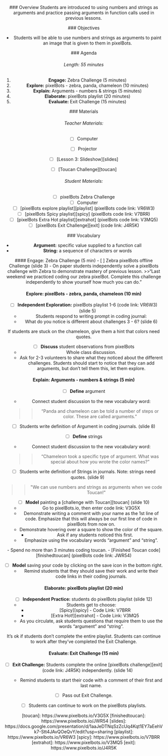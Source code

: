 <header title='Arguments - Numbers & Strings' subtitle='Lesson 3'/>
<notable>

<iconp src='/icons/activity.png'>### Overview</iconp>
Students are introduced to using numbers and strings as arguments and practice passing arguments in function calls used in previous lessons.

<iconp src='/icons/objectives.png'>### Objectives</iconp>
- Students will be able to use numbers and strings as arguments to paint an image that is given to them in pixelBots.


<iconp src='/icons/agenda.png'>### Agenda</iconp>
###### Length: 55 minutes
1. **Engage:** Zebra Challenge (5 minutes)
1. **Explore:** pixelBots - zebra, panda, chameleon (10 minutes)
1. **Explain:** Arguments - numbers & strings (5 minutes)
1. **Elaborate:**  pixelBots playlist (20 minutes)
1. **Evaluate:** Exit Challenge (15 minutes)

<note>

<iconp src='/icons/materials.png'>### Materials</iconp>
###### Teacher Materials:
- [ ] Computer
- [ ] Projector
- [ ] [Lesson 3: Slideshow][slides]
- [ ] [Toucan Challenge][toucan]


###### Student Materials:
- [ ] pixelBots Zebra Challenge
- [ ] Computer
- [ ] [pixelBots explore playlist][playlist] (pixelBots code link: VR6W3)
- [ ] [pixelBots Spicy playlist][spicy] (pixelBots code link: V7BRR)
- [ ] [pixelBots Extra Hot playlist][extrahot] (pixelBots code link: V3MQ5)
- [ ] [pixelBots Exit Challenge][exit] (code link: J4R5K)

<iconp src='/icons/vocab.png'>### Vocabulary</iconp>
- **Argument:** specific value supplied to a function call
- **String:** a sequence of characters or words

</note>

<pagebreak/>
#### Engage: Zebra Challenge (5 min)
- [ ] Zebra pixelBots offline Challenge (slide 3)
  - On paper students independently solve a pixelBots challenge with Zebra to demonstrate mastery of previous lesson.
>>“Last weekend we practiced coding our zebra pixelBot. Complete this challenge independently to show yourself how much you can do.”

#### Explore: pixelBots - zebra, panda, chameleon (10 min)
- [ ] **Independent Exploration:** pixelBots playlist 1-6 (code link: VR6W3) (slide 5)
  - Students respond to writing prompt in coding journal:
  - What do you notice is different about challenges 3 - 6? (slide 6)

<note type="tip" title="Tip">
If students are stuck on the chameleon, give them a hint that colors need quotes.</note>

- [ ] **Discuss** student observations from pixelBots
  - Whole class discussion.
  - Ask for 2-3 volunteers to share what they noticed about the different challenges.
<note type="tip" title="Tip">Students should start to notice that they can add arguments, but don’t tell them this, let them explore.</note>


####  Explain: Arguments - numbers & strings (5 min)
- [ ] **Define** argument
  - Connect student discussion to the new vocabulary word:  
  >> “Panda and chameleon can be told a number of steps or color. These are called arguments.”

- [ ] Students write definition of Argument in coding journals. (slide 8)

- [ ] **Define** strings
  - Connect student discussion to the new vocabulary word:
  >> “Chameleon took a specific type of argument. What was special about how you wrote the color names?”

- [ ] Students write definition of Strings in journals. Note: strings need quotes. (slide 9)


>> "We can use numbers and strings as arguments when we code Toucan!"

- [ ] **Model** painting a [challenge with Toucan][toucan] (slide 10)
  - Go to pixelBots.io, then enter code link: V3G5X
  - Demonstrate writing a comment with your name as the 1st line of code. Emphasize that this will always be our first line of code in pixelBots from now on.
  - Demonstrate hovering over a square to show the color of the square.
    - Ask if any students noticed this first.
  - Emphasize using the vocabulary words “argument” and “string”.

<note type="tip" title="Tip">
- Spend no more than 3 minutes coding toucan.
- [Finished Toucan code][finishedtoucan] (pixelBots code link: JWR54)
</note>

- [ ] **Model** saving your code by clicking on the save icon in the bottom right.  
  - Remind students that they should save their work and write their code links in their coding journals.

#### Elaborate: pixelBots playlist (20 min)
- [ ] **Independent Practice:** students do pixelBots playlist (slide 12)
  - Students get to choose:
    - [Spicy][spicy] - Code Link: V7BRR
    - [Extra Hot!][extrahot] - Code Link: V3MQ5
  - As you circulate, ask students questions that require them to use the words “argument” and “string”.

<note type="tip" title="Tip">
It’s ok if students don’t complete the entire playlist. Students can continue to work after they’ve completed the Exit Challenge.</note>

#### Evaluate: Exit Challenge (15 min)
- [ ] **Exit Challenge:** Students complete the online [pixelBots challenge][exit] (code link: J4R5K) independently. (slide 14)
  - Remind students to start their code with a comment of their first and last name.
- [ ] Pass out Exit Challenge.
- [ ] Students can continue to work on the pixelBots playlists.


</notable>
[toucan]: https://www.pixelbots.io/V3G5X
[finishedtoucan]: https://www.pixelbots.io/JWR54
[slides]: https://docs.google.com/presentation/d/1aaJeDTNqSzZcUq4Kqt1EY7aEehVk7-Stt4JAvQOeQvY/edit?usp=sharing
[playlist]: https://www.pixelbots.io/VR6W3
[spicy]: https://www.pixelbots.io/V7BRR
[extrahot]: https://www.pixelbots.io/V3MQ5
[exit]: https://www.pixelbots.io/J4R5K
